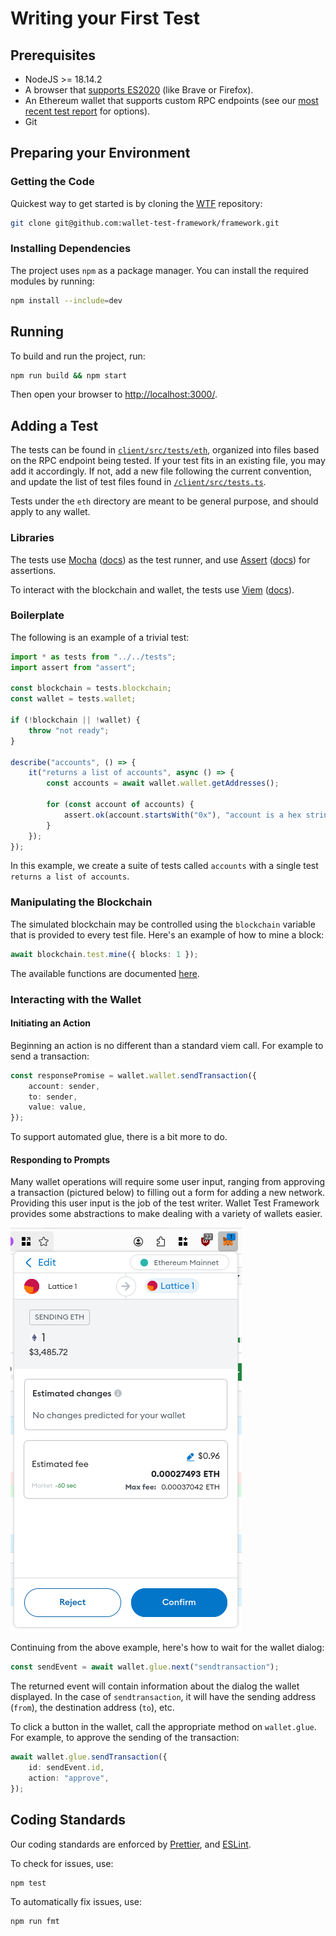 # Writing your First Test
## Prerequisites 
* NodeJS >= 18.14.2
* A browser that [supports ES2020](https://caniuse.com/sr_es11) (like Brave or Firefox).
* An Ethereum wallet that supports custom RPC endpoints (see our [most recent test report](https://wtf.allwallet.dev/categories/test-report/) for options).
* Git

## Preparing your Environment
### Getting the Code
Quickest way to get started is by cloning the [WTF](https://github.com/wallet-test-framework/framework) repository: 
```bash
git clone git@github.com:wallet-test-framework/framework.git
```
### Installing Dependencies
The project uses `npm` as a package manager. You can install the required modules by running:
```bash
npm install --include=dev
```
## Running
To build and run the project, run:
```bash
npm run build && npm start
``` 

Then open your browser to <http://localhost:3000/>.

## Adding a Test
The tests can be found in [`client/src/tests/eth`](https://github.com/wallet-test-framework/framework/tree/master/client/src/tests/eth), organized into files based on the RPC endpoint being tested. If your test fits in an existing file, you may add it accordingly. If not, add a new file following the current convention, and update the list of test files found in [`/client/src/tests.ts`](https://github.com/wallet-test-framework/framework/blob/master/client/src/tests.ts).

Tests under the `eth` directory are meant to be general purpose, and should apply to any wallet. 

### Libraries
The tests use [Mocha](https://www.npmjs.com/package/mocha) ([docs](https://mochajs.org/#table-of-contents)) as the test runner, and use [Assert](https://www.npmjs.com/package/assert) ([docs](https://nodejs.org/api/assert.html)) for assertions.

To interact with the blockchain and wallet, the tests use [Viem](https://www.npmjs.com/package/viem) ([docs](https://viem.sh/docs/getting-started)).

### Boilerplate
The following is an example of a trivial test:
```typescript
import * as tests from "../../tests";
import assert from "assert";

const blockchain = tests.blockchain;
const wallet = tests.wallet;

if (!blockchain || !wallet) {
    throw "not ready";
}

describe("accounts", () => {
    it("returns a list of accounts", async () => {
        const accounts = await wallet.wallet.getAddresses();

        for (const account of accounts) {
            assert.ok(account.startsWith("0x"), "account is a hex string");
        }
    });
});
```
In this example, we create a suite of tests called `accounts` with a single test `returns a list of accounts`.

### Manipulating the Blockchain
The simulated blockchain may be controlled using the `blockchain` variable that is provided to every test file. Here's an example of how to mine a block:
```typescript
await blockchain.test.mine({ blocks: 1 });
```
The available functions are documented [here](https://viem.sh/docs/actions/test/introduction).

### Interacting with the Wallet
#### Initiating an Action
Beginning an action is no different than a standard viem call. For example to send a transaction: 
```typescript
const responsePromise = wallet.wallet.sendTransaction({
    account: sender,
    to: sender,
    value: value,
});
```
To support automated glue, there is a bit more to do. 
#### Responding to Prompts
Many wallet operations will require some user input, ranging from approving a transaction (pictured below) to filling out a form for adding a new network. Providing this user input is the job of the test writer. Wallet Test Framework provides some abstractions to make dealing with a variety of wallets easier. 


![image](./img/metamask.png)

Continuing from the above example, here's how to wait for the wallet dialog: 

```typescript
const sendEvent = await wallet.glue.next("sendtransaction");
```

The returned event will contain information about the dialog the wallet displayed. In the case of `sendtransaction`, it will have the sending address (`from`), the destination address (`to`), etc.

To click a button in the wallet, call the appropriate method on `wallet.glue`. For example, to approve the sending of the transaction:
```typescript
await wallet.glue.sendTransaction({
    id: sendEvent.id,
    action: "approve",
});
```
## Coding Standards
Our coding standards are enforced by [Prettier](https://www.npmjs.com/package/prettier), and [ESLint](https://www.npmjs.com/package/eslint).

To check for issues, use:
```bash
npm test
```
To automatically fix issues, use:
```bash
npm run fmt
```
